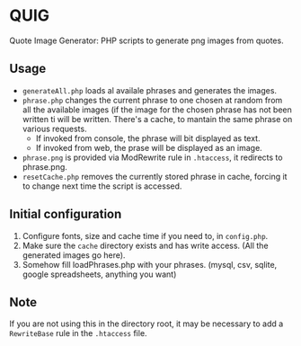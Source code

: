 # QUIG
Quote Image Generator: PHP scripts to generate png images from quotes.

## Usage
- `generateAll.php` loads al availale phrases and generates the images.
- `phrase.php` changes the current phrase to one chosen at random from all the available images (if the image for the chosen phrase has not been written ti will be written. There's a cache, to mantain the same phrase on various requests.
    - If invoked from console, the phrase will bit displayed as text.
    - If invoked from web, the prase will be displayed as an image.
- `phrase.png` is provided via ModRewrite rule in `.htaccess`, it redirects to phrase.png.
- `resetCache.php` removes the currently stored phrase in cache, forcing it to change next time the script is accessed.
## Initial configuration
1. Configure fonts, size and cache time if you need to, in `config.php`.
2. Make sure the `cache` directory exists and has write access. (All the generated images go here).
3. Somehow fill loadPhrases.php with your phrases. (mysql, csv, sqlite, google spreadsheets, anything you want)

## Note
If you are not using this in the directory root, it may be necessary to add a `RewriteBase` rule in the `.htaccess` file.
